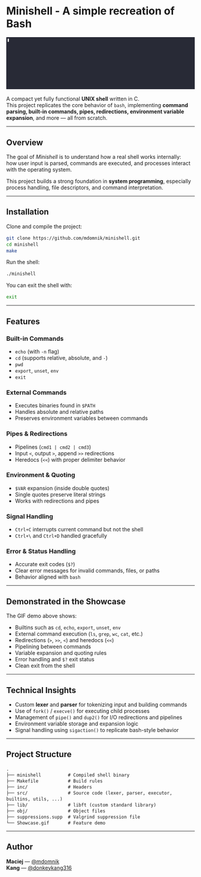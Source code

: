 # Minishell - A simple recreation of Bash

![Showcase](./Showcase.gif)

A compact yet fully functional **UNIX shell** written in C.  
This project replicates the core behavior of `bash`, implementing **command parsing, built-in commands, pipes, redirections, environment variable expansion**, and more — all from scratch.

---

## Overview

The goal of *Minishell* is to understand how a real shell works internally:  
how user input is parsed, commands are executed, and processes interact with the operating system.

This project builds a strong foundation in **system programming**, especially process handling, file descriptors, and command interpretation.

---

## Installation

Clone and compile the project:

```bash
git clone https://github.com/mdomnik/minishell.git
cd minishell
make
```

Run the shell:

```bash
./minishell
```

You can exit the shell with:

```bash
exit
```

---

## Features

### Built-in Commands
- `echo` (with `-n` flag)  
- `cd` (supports relative, absolute, and `-`)  
- `pwd`  
- `export`, `unset`, `env`  
- `exit`

### External Commands
- Executes binaries found in `$PATH`  
- Handles absolute and relative paths  
- Preserves environment variables between commands  

### Pipes & Redirections
- Pipelines (`cmd1 | cmd2 | cmd3`)  
- Input `<`, output `>`, append `>>` redirections  
- Heredocs (`<<`) with proper delimiter behavior  

### Environment & Quoting
- `$VAR` expansion (inside double quotes)  
- Single quotes preserve literal strings  
- Works with redirections and pipes  

### Signal Handling
- `Ctrl+C` interrupts current command but not the shell  
- `Ctrl+\` and `Ctrl+D` handled gracefully  

### Error & Status Handling
- Accurate exit codes (`$?`)  
- Clear error messages for invalid commands, files, or paths  
- Behavior aligned with `bash`

---

## Demonstrated in the Showcase

The GIF demo above shows:
- Builtins such as `cd`, `echo`, `export`, `unset`, `env`  
- External command execution (`ls`, `grep`, `wc`, `cat`, etc.)  
- Redirections (`>`, `>>`, `<`) and heredocs (`<<`)  
- Pipelining between commands  
- Variable expansion and quoting rules  
- Error handling and `$?` exit status  
- Clean exit from the shell  

---

## Technical Insights

- Custom **lexer** and **parser** for tokenizing input and building commands  
- Use of `fork()` / `execve()` for executing child processes  
- Management of `pipe()` and `dup2()` for I/O redirections and pipelines  
- Environment variable storage and expansion logic  
- Signal handling using `sigaction()` to replicate bash-style behavior  

---

## Project Structure

```text
.
├── minishell          # Compiled shell binary
├── Makefile           # Build rules
├── inc/               # Headers
├── src/               # Source code (lexer, parser, executor, builtins, utils, ...)
├── lib/               # libft (custom standard library)
├── obj/               # Object files
├── suppressions.supp  # Valgrind suppression file
└── Showcase.gif       # Feature demo
```

---

## Author

**Maciej** — [@mdomnik](https://github.com/mdomnik) <br>
**Kang** — [@donkeykang316](https://github.com/donkeykang316) 
